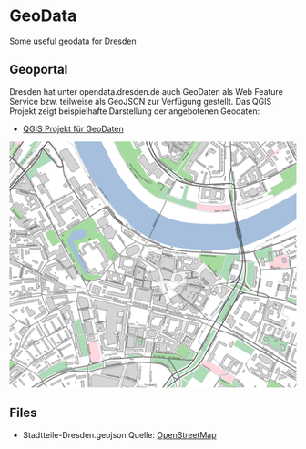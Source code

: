 # GeoData
Some useful geodata for Dresden

## Geoportal

Dresden hat unter opendata.dresden.de auch GeoDaten als Web Feature Service bzw. teilweise als GeoJSON zur Verfügung gestellt. Das QGIS Projekt zeigt beispielhafte Darstellung der angebotenen Geodaten:

* [QGIS Projekt für GeoDaten](opendata.dresden.de.qgz)

![GeoDaten](OpenData-Dresden.png)

## Files

* Stadtteile-Dresden.geojson Quelle: [OpenStreetMap](http://overpass-turbo.eu/s/cAU)
